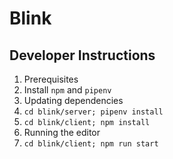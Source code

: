# Blink

## Developer Instructions
1. Prerequisites
  1. Install `npm` and `pipenv`
2. Updating dependencies
  1. `cd blink/server; pipenv install`
  2. `cd blink/client; npm install`
3. Running the editor
  1. `cd blink/client; npm run start`
